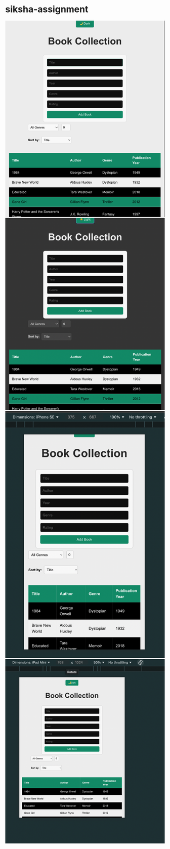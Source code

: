 # siksha-assignment

![alt text](image.png)
![alt text](image-1.png)
![alt text](image-2.png)
![alt text](image-3.png)

